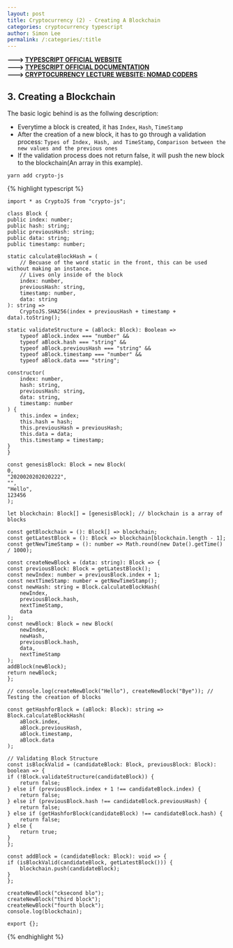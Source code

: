 ```yaml
---
layout: post
title: Cryptocurrency (2) - Creating A Blockchain
categories: cryptocurrency typescript
author: Simon Lee
permalink: /:categories/:title
---
```


<strong>---> [TYPESCRIPT OFFICIAL WEBSITE][typescript-offcial]</strong>  
<strong>---> [TYPESCRIPT OFFICIAL DOCUMENTATION][typescript-document]</strong>  
<strong>---> [CRYPTOCURRENCY LECTURE WEBSITE: NOMAD CODERS][instructor]</strong>

## 3. Creating a Blockchain

The basic logic behind is as the follwing description:

- Everytime a block is created, it has `Index`, `Hash`, `TimeStamp`
- After the creation of a new block, it has to go through a validation process: `Types of Index, Hash, and TimeStamp`, `Comparison between the new values and the previous ones`
- If the validation process does not return false, it will push the new block to the blockchain(An array in this example).

`yarn add crypto-js`

{% highlight typescript %}

    import * as CryptoJS from "crypto-js";

    class Block {
    public index: number;
    public hash: string;
    public previousHash: string;
    public data: string;
    public timestamp: number;

    static calculateBlockHash = (
        // Becuase of the word static in the front, this can be used without making an instance.
        // Lives only inside of the block
        index: number,
        previousHash: string,
        timestamp: number,
        data: string
    ): string =>
        CryptoJS.SHA256(index + previousHash + timestamp + data).toString();

    static validateStructure = (aBlock: Block): Boolean =>
        typeof aBlock.index === "number" &&
        typeof aBlock.hash === "string" &&
        typeof aBlock.previousHash === "string" &&
        typeof aBlock.timestamp === "number" &&
        typeof aBlock.data === "string";

    constructor(
        index: number,
        hash: string,
        previousHash: string,
        data: string,
        timestamp: number
    ) {
        this.index = index;
        this.hash = hash;
        this.previousHash = previousHash;
        this.data = data;
        this.timestamp = timestamp;
    }
    }

    const genesisBlock: Block = new Block(
    0,
    "2020020202020222",
    "",
    "Hello",
    123456
    );

    let blockchain: Block[] = [genesisBlock]; // blockchain is a array of blocks

    const getBlockchain = (): Block[] => blockchain;
    const getLatestBlock = (): Block => blockchain[blockchain.length - 1];
    const getNewTimeStamp = (): number => Math.round(new Date().getTime() / 1000);

    const createNewBlock = (data: string): Block => {
    const previousBlock: Block = getLatestBlock();
    const newIndex: number = previousBlock.index + 1;
    const nextTimeStamp: number = getNewTimeStamp();
    const newHash: string = Block.calculateBlockHash(
        newIndex,
        previousBlock.hash,
        nextTimeStamp,
        data
    );
    const newBlock: Block = new Block(
        newIndex,
        newHash,
        previousBlock.hash,
        data,
        nextTimeStamp
    );
    addBlock(newBlock);
    return newBlock;
    };

    // console.log(createNewBlock("Hello"), createNewBlock("Bye")); // Testing the creation of blocks

    const getHashforBlock = (aBlock: Block): string =>
    Block.calculateBlockHash(
        aBlock.index,
        aBlock.previousHash,
        aBlock.timestamp,
        aBlock.data
    );

    // Validating Block Structure
    const isBlockValid = (candidateBlock: Block, previousBlock: Block): boolean => {
    if (!Block.validateStructure(candidateBlock)) {
        return false;
    } else if (previousBlock.index + 1 !== candidateBlock.index) {
        return false;
    } else if (previousBlock.hash !== candidateBlock.previousHash) {
        return false;
    } else if (getHashforBlock(candidateBlock) !== candidateBlock.hash) {
        return false;
    } else {
        return true;
    }
    };

    const addBlock = (candidateBlock: Block): void => {
    if (isBlockValid(candidateBlock, getLatestBlock())) {
        blockchain.push(candidateBlock);
    }
    };

    createNewBlock("cksecond blo");
    createNewBlock("third block");
    createNewBlock("fourth block");
    console.log(blockchain);

    export {};

{% endhighlight %}

<br>
<br>
<br>

[typescript-offcial]: https://www.typescriptlang.org/
[typescript-document]: https://www.typescriptlang.org/docs/
[instructor]: https://nomadcoders.co/
[ts-playground]: https://www.typescriptlang.org/play
